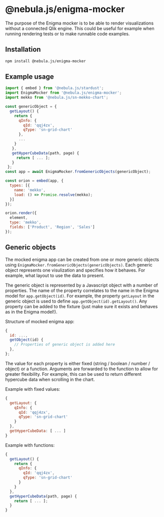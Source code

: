 # @nebula.js/enigma-mocker

The purpose of the Enigma mocker is to be able to render visualizations without a connected Qlik engine. This could be useful for example when running rendering tests or to make runnable code examples.

## Installation

```sh
npm install @nebula.js/enigma-mocker
```

## Example usage

```js
import { embed } from '@nebula.js/stardust';
import EnigmaMocker from '@nebula.js/enigma-mocker';
import mekko from '@nebula.js/sn-mekko-chart';

const genericObject = {
  getLayout() {
    return {
      qInfo: {
        qId: 'qqj4zx',
        qType: 'sn-grid-chart'
      },
      ...
    }
   },
   getHyperCubeData(path, page) {
     return [ ... ];
   }
 };
const app = await EnigmaMocker.fromGenericObjects(genericObject);

const orion = embed(app, {
  types: [{
    name: 'mekko',
    load: () => Promise.resolve(mekko);
  }]
});

orion.render({
  element,
  type: 'mekko',
  fields: ['Product', 'Region', 'Sales']
});
```

## Generic objects

The mocked enigma app can be created from one or more generic objects using `EnigmaMocker.fromGenericObjects(genericObjects)`. Each generic object represents one visulization and specifies how it behaves. For example, what layout to use the data to present.

The generic object is represented by a Javascript object with a number of properties. The name of the property correlates to the name in the Enigma model for `app.getObject(id)`. For example, the property `getLayout` in the generic object is used to define `app.getObject(id).getLayout()`. Any property can be added to the fixture (just make sure it exists and behaves as in the Enigma model!).

Structure of mocked enigma app:

```js
{
  id: ...,
  getObject(id) {
    // Properties of generic object is added here
  },
};
```

The value for each property is either fixed (string / boolean / number / object) or a function. Arguments are forwarded to the function to allow for greater flexibility. For example, this can be used to return different hypercube data when scrolling in the chart.

Example with fixed values:

```js
{
  getLayout: {
    qInfo: {
      qId: 'qqj4zx',
      qType: 'sn-grid-chart'
    }
  },
  getHyperCubeData: [ ... ]
}
```

Example with functions:

```js
{
  getLayout() {
    return {
      qInfo: {
        qId: 'qqj4zx',
        qType: 'sn-grid-chart'
      }
    }
  },
  getHyperCubeData(path, page) {
    return [ ... ];
  }
}
```
